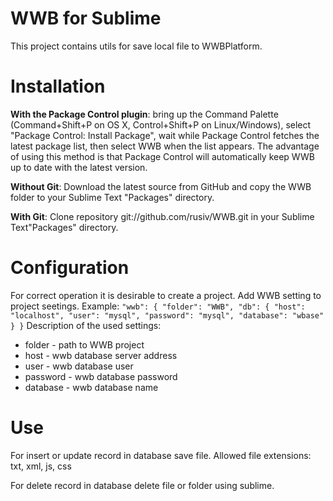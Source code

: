 # WWB for Sublime
This project contains utils for save local file to WWBPlatform.

# Installation
**With the Package Control plugin**: bring up the Command Palette (Command+Shift+P on OS X, Control+Shift+P on Linux/Windows), select "Package Control: Install Package", wait while Package Control fetches the latest package list, then select WWB when the list appears. 
The advantage of using this method is that Package Control will automatically keep WWB up to date with the latest version.

**Without Git**: Download the latest source from GitHub and copy the WWB folder to your Sublime Text "Packages" directory.

**With Git**: Clone repository git://github.com/rusiv/WWB.git in your Sublime Text"Packages" directory.

# Configuration
For correct operation it is desirable to create a project. 
Add WWB setting to project seetings. Example:
`
	"wwb": {
		"folder": "WWB",
		"db": {
			"host": "localhost",
			"user": "mysql",
			"password": "mysql",
			"database": "wbase"
		}
	}
`
Description of the used settings:
* folder - path to WWB project
* host - wwb database server address
* user - wwb database user
* password - wwb database password
* database - wwb database name

# Use
For insert or update record in database save file. Allowed file extensions: txt, xml, js, css

For delete record in database delete file or folder using sublime.
